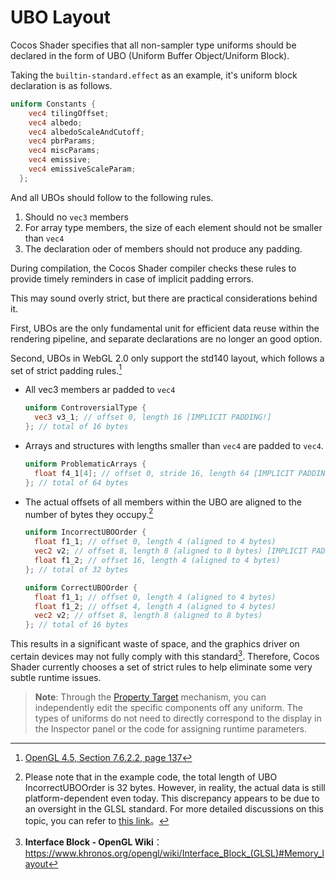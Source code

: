 # UBO Layout

Cocos Shader specifies that all non-sampler type uniforms should be declared in the form of UBO (Uniform Buffer Object/Uniform Block).

Taking the `builtin-standard.effect` as an example, it's uniform block declaration is as follows.

```glsl
uniform Constants {
    vec4 tilingOffset;
    vec4 albedo;
    vec4 albedoScaleAndCutoff;
    vec4 pbrParams;
    vec4 miscParams;
    vec4 emissive;
    vec4 emissiveScaleParam;
  };
```

And all UBOs should follow to the following rules.
1. Should no `vec3` members
2. For array type members, the size of each element should not be smaller than `vec4`
3. The declaration oder of members should not produce any padding.

During compilation, the Cocos Shader compiler checks these rules to provide timely reminders in case of implicit padding errors.

This may sound overly strict, but there are practical considerations behind it.

First, UBOs are the only fundamental unit for efficient data reuse within the rendering pipeline, and separate declarations are no longer an good option.

Second, UBOs in WebGL 2.0 only support the std140 layout, which follows a set of strict padding rules.[^1]

- All vec3 members ar padded to `vec4`

  ```glsl
  uniform ControversialType {
    vec3 v3_1; // offset 0, length 16 [IMPLICIT PADDING!]
  }; // total of 16 bytes
  ```

- Arrays and structures with lengths smaller than `vec4` are padded to `vec4`.

  ```glsl
  uniform ProblematicArrays {
    float f4_1[4]; // offset 0, stride 16, length 64 [IMPLICIT PADDING!]
  }; // total of 64 bytes
  ```

- The actual offsets of all members within the UBO are aligned to the number of bytes they occupy.[^2]

  ```glsl
  uniform IncorrectUBOOrder {
    float f1_1; // offset 0, length 4 (aligned to 4 bytes)
    vec2 v2; // offset 8, length 8 (aligned to 8 bytes) [IMPLICIT PADDING!]
    float f1_2; // offset 16, length 4 (aligned to 4 bytes)
  }; // total of 32 bytes

  uniform CorrectUBOOrder {
    float f1_1; // offset 0, length 4 (aligned to 4 bytes)
    float f1_2; // offset 4, length 4 (aligned to 4 bytes)
    vec2 v2; // offset 8, length 8 (aligned to 8 bytes)
  }; // total of 16 bytes
  ```

This results in a significant waste of space, and the graphics driver on certain devices may not fully comply with this standard[^3]. Therefore, Cocos Shader currently chooses a set of strict rules to help eliminate some very subtle runtime issues.

> **Note**: Through the [Property Target](pass-parameter-list.md#Properties) mechanism, you can independently edit the specific components off any uniform. The types of uniforms do not need to directly correspond to the display in the Inspector panel or the code for assigning runtime parameters.

[^1]: [OpenGL 4.5, Section 7.6.2.2, page 137](http://www.opengl.org/registry/doc/glspec45.core.pdf#page=159)

[^2]: Please note that in the example code, the total length of UBO IncorrectUBOOrder is 32 bytes. However, in reality, the actual data is still platform-dependent even today. This discrepancy appears to be due to an oversight in the GLSL standard. For more detailed discussions on this topic, you can refer to [this link](https://bugs.chromium.org/p/chromium/issues/detail?id=988988)。

[^3]: **Interface Block - OpenGL Wiki**：<https://www.khronos.org/opengl/wiki/Interface_Block_(GLSL)#Memory_layout>
